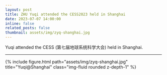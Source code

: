 ```yaml
---
layout: post
title: ZHU Yuqi attended the CESS2023 held in Shanghai
date: 2023-07-07 14:00:00
inline: false
related_posts: false
thumbnail: assets/img/zyq-shanghai.jpg
---
```


Yuqi attended the CESS (第七届地球系统科学大会) held in Shanghai.

***
<div class="row">
    <div class="col-sm mt-3 mt-md-0">
        {% include figure.html path="assets/img/zyq-shanghai.jpg" title="Yuqi@Shanghai" class="img-fluid rounded z-depth-1" %}
    </div>
